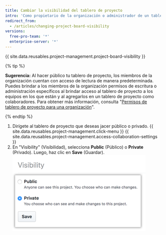 ```yaml
---
title: Cambiar la visibilidad del tablero de proyecto
intro: 'Como propietario de la organización o administrador de un tablero de proyecto, puedes hacer que un tablero de proyecto sea público o privado.'
redirect_from:
  - /articles/changing-project-board-visibility
versions:
  free-pro-team: '*'
  enterprise-server: '*'
---
```


{{ site.data.reusables.project-management.project-board-visibility }}

{% tip %}

**Sugerencia:** Al hacer público tu tablero de proyecto, los miembros de la organización cuentan con acceso de lectura de manera predeterminada. Puedes brindar a los miembros de la organización permisos de escritura o administración específicos al brindar acceso al tablero de proyecto a los equipos en los que están y al agregarlos en un tablero de proyecto como colaboradores. Para obtener más información, consulta "[Permisos de tablero de proyecto para una organización](/articles/project-board-permissions-for-an-organization)".

{% endtip %}

1. Dirígete al tablero de proyecto que deseas jacer público o privado.
{{ site.data.reusables.project-management.click-menu }}
{{ site.data.reusables.project-management.access-collaboration-settings }}
4. En "Visibility" (Visibilidad), selecciona **Public** (Público) o **Private** (Privado). Luego, haz clic en **Save** (Guardar). ![Botones de opción público y privado](/assets/images/help/projects/project-board-visibility-options.png)
